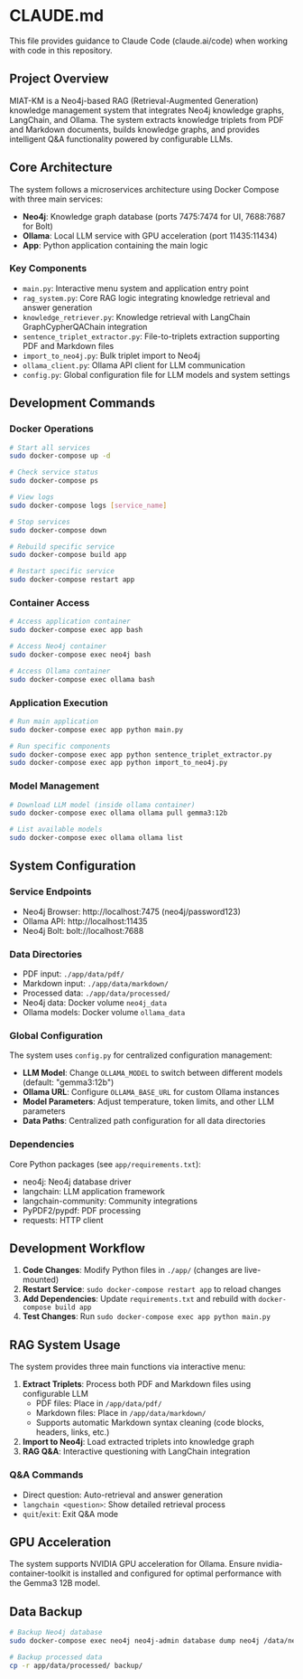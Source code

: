 # CLAUDE.md

This file provides guidance to Claude Code (claude.ai/code) when working with code in this repository.

## Project Overview

MIAT-KM is a Neo4j-based RAG (Retrieval-Augmented Generation) knowledge management system that integrates Neo4j knowledge graphs, LangChain, and Ollama. The system extracts knowledge triplets from PDF and Markdown documents, builds knowledge graphs, and provides intelligent Q&A functionality powered by configurable LLMs.

## Core Architecture

The system follows a microservices architecture using Docker Compose with three main services:

- **Neo4j**: Knowledge graph database (ports 7475:7474 for UI, 7688:7687 for Bolt)
- **Ollama**: Local LLM service with GPU acceleration (port 11435:11434)  
- **App**: Python application containing the main logic

### Key Components

- `main.py`: Interactive menu system and application entry point
- `rag_system.py`: Core RAG logic integrating knowledge retrieval and answer generation
- `knowledge_retriever.py`: Knowledge retrieval with LangChain GraphCypherQAChain integration
- `sentence_triplet_extractor.py`: File-to-triplets extraction supporting PDF and Markdown files
- `import_to_neo4j.py`: Bulk triplet import to Neo4j
- `ollama_client.py`: Ollama API client for LLM communication
- `config.py`: Global configuration file for LLM models and system settings

## Development Commands

### Docker Operations
```bash
# Start all services
sudo docker-compose up -d

# Check service status
sudo docker-compose ps

# View logs
sudo docker-compose logs [service_name]

# Stop services
sudo docker-compose down

# Rebuild specific service
sudo docker-compose build app

# Restart specific service
sudo docker-compose restart app
```

### Container Access
```bash
# Access application container
sudo docker-compose exec app bash

# Access Neo4j container
sudo docker-compose exec neo4j bash

# Access Ollama container
sudo docker-compose exec ollama bash
```

### Application Execution
```bash
# Run main application
sudo docker-compose exec app python main.py

# Run specific components
sudo docker-compose exec app python sentence_triplet_extractor.py
sudo docker-compose exec app python import_to_neo4j.py
```

### Model Management
```bash
# Download LLM model (inside ollama container)
sudo docker-compose exec ollama ollama pull gemma3:12b

# List available models
sudo docker-compose exec ollama ollama list
```

## System Configuration

### Service Endpoints
- Neo4j Browser: http://localhost:7475 (neo4j/password123)
- Ollama API: http://localhost:11435
- Neo4j Bolt: bolt://localhost:7688

### Data Directories
- PDF input: `./app/data/pdf/`
- Markdown input: `./app/data/markdown/`
- Processed data: `./app/data/processed/`
- Neo4j data: Docker volume `neo4j_data`
- Ollama models: Docker volume `ollama_data`

### Global Configuration

The system uses `config.py` for centralized configuration management:

- **LLM Model**: Change `OLLAMA_MODEL` to switch between different models (default: "gemma3:12b")
- **Ollama URL**: Configure `OLLAMA_BASE_URL` for custom Ollama instances
- **Model Parameters**: Adjust temperature, token limits, and other LLM parameters
- **Data Paths**: Centralized path configuration for all data directories

### Dependencies
Core Python packages (see `app/requirements.txt`):
- neo4j: Neo4j database driver
- langchain: LLM application framework
- langchain-community: Community integrations
- PyPDF2/pypdf: PDF processing
- requests: HTTP client

## Development Workflow

1. **Code Changes**: Modify Python files in `./app/` (changes are live-mounted)
2. **Restart Service**: `sudo docker-compose restart app` to reload changes
3. **Add Dependencies**: Update `requirements.txt` and rebuild with `docker-compose build app`
4. **Test Changes**: Run `sudo docker-compose exec app python main.py`

## RAG System Usage

The system provides three main functions via interactive menu:

1. **Extract Triplets**: Process both PDF and Markdown files using configurable LLM
   - PDF files: Place in `/app/data/pdf/`
   - Markdown files: Place in `/app/data/markdown/`
   - Supports automatic Markdown syntax cleaning (code blocks, headers, links, etc.)
2. **Import to Neo4j**: Load extracted triplets into knowledge graph
3. **RAG Q&A**: Interactive questioning with LangChain integration

### Q&A Commands
- Direct question: Auto-retrieval and answer generation
- `langchain <question>`: Show detailed retrieval process
- `quit`/`exit`: Exit Q&A mode

## GPU Acceleration

The system supports NVIDIA GPU acceleration for Ollama. Ensure nvidia-container-toolkit is installed and configured for optimal performance with the Gemma3 12B model.

## Data Backup

```bash
# Backup Neo4j database
sudo docker-compose exec neo4j neo4j-admin database dump neo4j /data/neo4j.dump

# Backup processed data
cp -r app/data/processed/ backup/
```